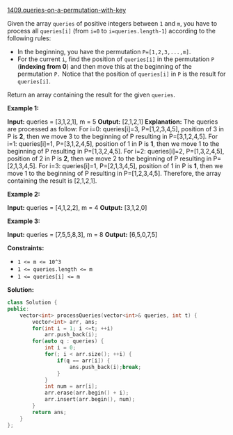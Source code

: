 [1409.queries-on-a-permutation-with-key](https://leetcode.com/problems/queries-on-a-permutation-with-key/)  

Given the array `queries` of positive integers between `1` and `m`, you have to process all `queries[i]` (from `i=0` to `i=queries.length-1`) according to the following rules:

*   In the beginning, you have the permutation `P=[1,2,3,...,m]`.
*   For the current `i`, find the position of `queries[i]` in the permutation `P` (**indexing from 0**) and then move this at the beginning of the permutation `P.` Notice that the position of `queries[i]` in `P` is the result for `queries[i]`.

Return an array containing the result for the given `queries`.

**Example 1:**

**Input:** queries = \[3,1,2,1\], m = 5
**Output:** \[2,1,2,1\] 
**Explanation:** The queries are processed as follow: 
For i=0: queries\[i\]=3, P=\[1,2,3,4,5\], position of 3 in P is **2**, then we move 3 to the beginning of P resulting in P=\[3,1,2,4,5\]. 
For i=1: queries\[i\]=1, P=\[3,1,2,4,5\], position of 1 in P is **1**, then we move 1 to the beginning of P resulting in P=\[1,3,2,4,5\]. 
For i=2: queries\[i\]=2, P=\[1,3,2,4,5\], position of 2 in P is **2**, then we move 2 to the beginning of P resulting in P=\[2,1,3,4,5\]. 
For i=3: queries\[i\]=1, P=\[2,1,3,4,5\], position of 1 in P is **1**, then we move 1 to the beginning of P resulting in P=\[1,2,3,4,5\]. 
Therefore, the array containing the result is \[2,1,2,1\].  

**Example 2:**

**Input:** queries = \[4,1,2,2\], m = 4
**Output:** \[3,1,2,0\]

**Example 3:**

**Input:** queries = \[7,5,5,8,3\], m = 8
**Output:** \[6,5,0,7,5\]

**Constraints:**

*   `1 <= m <= 10^3`
*   `1 <= queries.length <= m`
*   `1 <= queries[i] <= m`  



**Solution:**  

```cpp
class Solution {
public:
    vector<int> processQueries(vector<int>& queries, int t) {
        vector<int> arr, ans;
        for(int i = 1; i <=t; ++i)
            arr.push_back(i);
        for(auto q : queries) {
            int i = 0;
            for(; i < arr.size(); ++i) {
                if(q == arr[i]) {
                    ans.push_back(i);break;
                }
            }
            int num = arr[i];
            arr.erase(arr.begin() + i);
            arr.insert(arr.begin(), num);
        }
        return ans;
    }
};
```
      